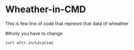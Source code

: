 # Wheather-in-CMD
This is few line of code that represnt that data of wheather

##only you have to change 

```
curl wttr.in/Location
```
